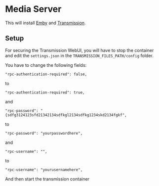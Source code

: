 # Media Server

This will install [Emby](https://emby.media) and [Transmission](https://transmissionbt.com).

## Setup
For securing the Transmission WebUI, you will have to stop the container and edit the `settings.json` in the `TRANSMISSION_FILES_PATH/config` folder.

You have to change the following fields:

```
"rpc-authentication-required": false,
```
to
```
"rpc-authentication-required": true,
```
and

```
"rpc-password": "{sdfg3124123sfd21342134sdfkgl2134sdfkg1234skd2134fgkf",
```
to
```
"rpc-password": "yourpasswordhere",
```
and
```
"rpc-username": "",
```
to
```
"rpc-username": "yourusernamehere",
```

And then start the transmission container
